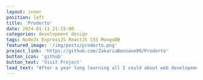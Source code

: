 ```yaml
---
layout: inner
position: left
title: 'Proderto'
date: 2024-01-11 21:15:00
categories: development design
tags: NodeJs ExpressJS ReactJS CSS MongoDB
featured_image: '/img/posts/proderto.png'
project_link: 'https://github.com/ZakariaBennane99/Proderto'
button_icon: 'github'
button_text: 'Visit Project'
lead_text: "After a year long learning all I could about web developement, I decided to build something from the ground up, and the result was Proderto - a goal sharing platform for the Internet."
---
```

